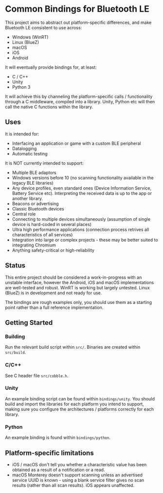 # Common Bindings for Bluetooth LE

This project aims to abstract out platform-specific differences, and make Bluetooth LE consistent to use across:

* Windows (WinRT)
* Linux (BlueZ)
* macOS
* iOS
* Android

It will eventually provide bindings for, at least:

* C / C++
* Unity
* Python 3

It will achieve this by channeling the platform-specific calls / functionality through a C middleware, compiled into a library. Unity, Python etc will then call the native C functions within the library.

## Uses

It is intended for:

* Interfacing an application or game with a custom BLE peripheral
* Datalogging
* Automatic testing

It is NOT currently intended to support:

* Multiple BLE adaptors
* Windows versions before 10 (no scanning functionality available in the legacy BLE libraries)
* Any device profiles, even standard ones (Device Information Service, Battery Service etc). Interpreting the received data is up to the app or another library.
* Beacons or advertising
* Classic Bluetooth devices
* Central role
* Connecting to multiple devices simultaneously (assumption of single device is hard-coded in several places)
* Ultra high performance applications (connection process retrives all characteristics of all services)
* Integration into large or complex projects - these may be better suited to integrating Chromium
* Anything safety-critical or high-reliability

## Status

This entire project should be considered a work-in-progress with an unstable interface, however the Android, iOS and macOS implementations are well-tested and robust. WinRT is working but largely untested. Linux (BlueZ) is in development and not ready for use.

The bindings are rough examples only, you should use them as a starting point rather than a full reference implementation.

## Getting Started

### Building

Run the relevant build script within `src/`. Binaries are created within `src/build`.

### C/C++

See C header file `src/cobble.h`.

### Unity

An example binding script can be found within `bindings/unity`. You should build and import the libraries for each platform you intend to support, making sure you configure the architectures / platforms correctly for each library.

### Python

An example binding is found within `bindings/python`.


## Platform-specific limitations

* iOS / macOS don't tell you whether a characteristic value has been obtained as a result of a notification or a read.
* macOS Monterey doesn't support scanning unless an advertised service UUID is known - using a blank service filter gives no scan results (rather than all scan results). iOS appears unaffected.

